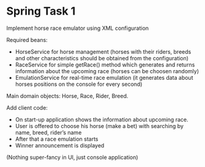 # Spring Task 1
Implement horse race emulator using XML configuration

Required beans:

* HorseService for horse management (horses with their riders, breeds and other characteristics should be obtained from the configuration)
* RaceService for simple getRace() method which generates and returns information about the upcoming race (horses can be choosen randomly)
* EmulationService for real-time race emulation (it generates data about horses positions on the console for every second)

Main domain objects: Horse, Race, Rider, Breed.

Add client code:

* On start-up application shows the information about upcoming race.
* User is offered to choose his horse (make a bet) with searching by name, breed, rider’s name
* After that a race emulation starts
* Winner announcement is displayed

(Nothing super-fancy in UI, just console application)